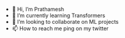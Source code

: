 - 👋 Hi, I’m Prathamesh
- 🌱 I’m currently learning Transformers
- 💞️ I’m looking to collaborate on ML projects 
- 📫 How to reach me ping on my twitter

<!---
lolling-2/lolling-2 is a ✨ special ✨ repository because its `README.md` (this file) appears on your GitHub profile.
You can click the Preview link to take a look at your changes.
--->
